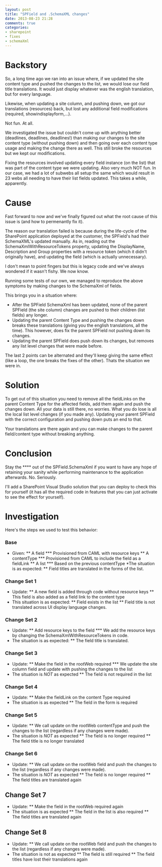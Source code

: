 ```yaml
---
layout: post
title: "SPField and .SchemaXML changes"
date: 2013-08-23 21:28
comments: true
categories: 
- sharepoint
- fixes
- schemaXml
---
```


# Backstory

So, a long time ago we ran into an issue where, if we updated the site content type and pushed the changes to the list, we would lose our field title translations. It would just display whatever was the english translation, but for every language.

Likewise, when updating a site column, and pushing down, we got our translations (resources) back, but lost any additional field modifications (required, showindisplayform,...).

Not fun. At all. 

We investigated the issue but couldn't come up with anything better (deadlines, deadlines, deadlines!) than making our changes to the site content type (without pushing down) and then going over each content type usage and making the change there as well.
This still broke the resources but we kept our modifications.

Fixing the resources involved updating every field instance (on the list) that was part of the content type we were updating. Also very much NOT fun. In our case, we had a lot of subwebs all setup the same which would result in 23 webs all needing to have their list fields updated. This takes a while, apparently.

# Cause

Fast forward to now and we've finally figured out what the root cause of this issue is (and how to permenantly fix it).

The reason our translation failed is because during the life-cycle of the SharePoint application deployed at the customer, the SPField's had their SchemaXML's updated manually.
As in, reading out the SchemaXmlWithResourceTokens property, updating the DisplayName, Description and Group properties with a resource token (which it didn't originally have), and updating the field (which is actually unnecessary).

I don't mean to point fingers but this is legacy code and we've always wondered if it wasn't fishy. We now know.

Running some tests of our own, we managed to reproduce the above symptoms by making changes to the SchemaXml of fields.

This brings you in a situation where:

* After the SPField SchemaXml has been updated, none of the parent SPField (the site column) changes are pushed to their children (list fields) any longer.
* Updating the parent Content Type and pushing the changes down breaks these translations (giving you the english translations, all the time). This however, does fix the parent SPField not pushing down its changes.
* Updating the parent SPField does push down its changes, but removes any list level changes that were made before. 

The last 2 points can be alternated and they'll keep giving the same effect (like a loop, the one breaks the fixes of the other). Thats the situation we were in.

# Solution

To get out of this situation you need to remove all the fieldLinks on the parent Content Type for the affected fields, add them again and push the changes down. All your data is still there, no worries. What you do lose is all the local list level changes (if you made any). Updating your parent SPField with the correct configuration and pushing down puts an end to that.

Your translations are there again and you can make changes to the parent field/content type without breaking anything.

# Conclusion

Stay the **** out of the SPField.SchemaXml if you want to have any hope of retaining your sanity while performing maintenance to the application afterwards.
No. Seriously.

I'll add a SharePoint Visual Studio solution that you can deploy to check this for yourself (it has all the required code in features that you can just activate to see the effect for yourself).

# Investigation

Here's the steps we used to test this behavior:

### Base

* Given:
** A field
*** Provisioned from CAML with resource keys
** A contentType
*** Provisioned from CAML to include the field as a fieldLink
** A list
*** Based on the previous contentType
*The situation is as expected:
** Field titles are translated in the forms of the list.

### Change Set 1
* Update: 
** A new field is added through code without resource keys
** This field is also added as a field link to the content type
* This situation is as expected:
** Field exists in the list
** Field title is not translated across UI display language changes.

### Change Set 2
* Update:
** Add resource keys to the field
*** We add the resource keys by changing the SchemaXmlWithResourceTokens in code.
* The situation is as expected:
** The field title is translated.

### Change Set 3
* Update:
** Make the field in the rootWeb required
*** We update the site column field and update with pushing the changes to the list
* The situation is _NOT_ as expected
** The field is not required in the list

### Change Set 4
* Update:
** Make the fieldLink on the content Type required
* The situation is as expected
** The field in the form is required

### Change Set 5
* Update:
** We call update on the rootWeb contentType and push the changes to the list (regardless if any changes were made).
* The situation is _NOT_ as expected
** The field is no longer required
** The field title is no longer translated

### Change Set 6
* Update:
** We call update on the rootWeb field and push the changes to the list (regardless if any changes were made).
* The situation is _NOT_ as expected
** The field is no longer required
** The field titles are translated again

## Change Set 7
* Update:
** Make the field in the rootWeb required again
* The situation is as expected
** The field in the list is also required
** The field titles are translated again

## Change Set 8
* Update:
** We call update on the rootWeb field and push the changes to the list (regardless if any changes were made).
* The situation is not as expected
** The field is still required
** The field titles have lost their translations again